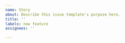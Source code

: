 ```yaml
---
name: Story
about: Describe this issue template's purpose here.
title: ''
labels: new feature
assignees: ''

---
```



